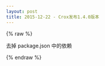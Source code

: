 ```yaml
---
layout: post
title: 2015-12-22 - Crox发布1.4.0版本
---
```


{% raw %}

去掉 package.json 中的依赖

{% endraw %}